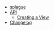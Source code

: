 * [splague](?id=splague)
* [API](api.md)
  * [Creating a View](api?id=creating-a-view)
* [Changelog](changelog.md)
